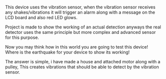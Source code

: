 This device uses the vibration sensor, when the vibration sensor receives any shakes/vibrations it will trigger an alarm along with a message on the LCD board and also red LED glows.

Project is made to show the working of an actual detection anyways the real detector uses the same principle but more complex and advanced sensor for this purpose.

Now you may think how in this world you are going to test this device! Where is the earthquake for your device to show its working!

The answer is simple, i have made a house and attached motor along with a pulley, This creates vibrations that should be able to detect by the vibration sensor.

